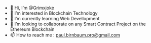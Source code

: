 - 👋 Hi, I’m @Grimxjoke
- 👀 I’m interested in Blockchain Technology
- 🌱 I’m currently learning Web Devellopment
- 💞️ I’m looking to collaborate on any Smart Contract Project on the Ethereum Blockchain
- 📫 How to reach me : paul.birnbaum.pro@gmail.com

<!---
Grimxjoke/Grimxjoke is a ✨ special ✨ repository because its `README.md` (this file) appears on your GitHub profile.
You can click the Preview link to take a look at your changes.
--->
